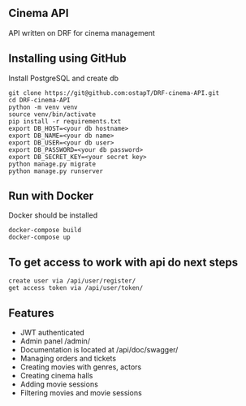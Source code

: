 ## Cinema API
API written on DRF for cinema management

## Installing using GitHub
Install PostgreSQL and create db

```angular2html
git clone https://git@github.com:ostapT/DRF-cinema-API.git
cd DRF-cinema-API
python -m venv venv
source venv/bin/activate
pip install -r requirements.txt
export DB_HOST=<your db hostname>
export DB_NAME=<your db name>
export DB_USER=<your db user>
export DB_PASSWORD=<your db password>
export DB_SECRET_KEY=<your secret key>
python manage.py migrate
python manage.py runserver
```

## Run with Docker
Docker should be installed
```angular2html
docker-compose build
docker-compose up
```

## To get access to work with api do next steps

```angular2html
create user via /api/user/register/
get access token via /api/user/token/
```

## Features

- JWT authenticated
- Admin panel /admin/
- Documentation is located at /api/doc/swagger/
- Managing orders and tickets
- Creating movies with genres, actors
- Creating cinema halls
- Adding movie sessions
- Filtering movies and movie sessions